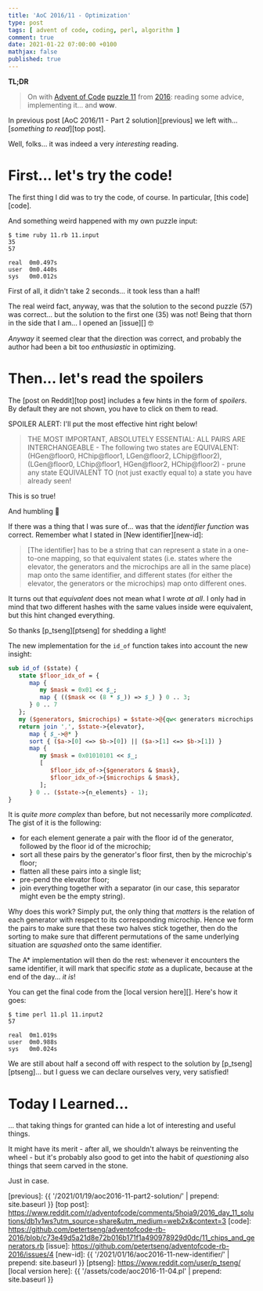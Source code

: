 ```yaml
---
title: 'AoC 2016/11 - Optimization'
type: post
tags: [ advent of code, coding, perl, algorithm ]
comment: true
date: 2021-01-22 07:00:00 +0100
mathjax: false
published: true
---
```


**TL;DR**

> On with [Advent of Code][] [puzzle 11][p11] from [2016][aoc2016]:
> reading some advice, implementing it... and **wow**.

In previous post [AoC 2016/11 - Part 2 solution][previous] we left
with... [*something to read*][top post].

Well, folks... it was indeed a very *interesting* reading.

# First... let's try the code!

The first thing I did was to try the code, of course. In particular,
[this code][code].

And something weird happened with my own puzzle input:

```
$ time ruby 11.rb 11.input
35
57

real  0m0.497s
user  0m0.440s
sys   0m0.012s
```

First of all, it didn't take 2 seconds... it took less than a half!

The real weird fact, anyway, was that the solution to the second puzzle
(57) was correct... but the solution to the first one (35) was not!
Being that thorn in the side that I am... I opened an [issue][] 🤓

*Anyway* it seemed clear that the direction was correct, and probably
the author had been a bit too *enthusiastic* in optimizing.

# Then... let's read the spoilers

The [post on Reddit][top post] includes a few hints in the form of
*spoilers*. By default they are not shown, you have to click on them to
read.

SPOILER ALERT: I'll put the most effective hint right below!

> THE MOST IMPORTANT, ABSOLUTELY ESSENTIAL: ALL PAIRS ARE
> INTERCHANGEABLE - The following two states are EQUIVALENT:
> (HGen@floor0, HChip@floor1, LGen@floor2, LChip@floor2), (LGen@floor0,
> LChip@floor1, HGen@floor2, HChip@floor2) - prune any state EQUIVALENT
> TO (not just exactly equal to) a state you have already seen!

This is so true!

And humbling 🙇

If there was a thing that I was sure of... was that the *identifier
function* was correct. Remember what I stated in [New
identifier][new-id]:

> [The identifier] has to be a string that can represent a state in a
> one-to-one mapping, so that equivalent states (i.e. states where the
> elevator, the generators and the microchips are all in the same place)
> map onto the same identifier, and different states (for either the
> elevator, the generators or the microchips) map onto different ones.

It turns out that *equivalent* does not mean what I wrote *at all*. I
only had in mind that two different hashes with the same values inside
were equivalent, but this hint changed everything.

So thanks [p\_tseng][ptseng] for shedding a light!

The new implementation for the `id_of` function takes into account the
new insight:

```perl
sub id_of ($state) {
   state $floor_idx_of = {
      map {
         my $mask = 0x01 << $_;
         map { (($mask << (8 * $_)) => $_) } 0 .. 3;
      } 0 .. 7
   };
   my ($generators, $microchips) = $state->@{qw< generators microchips >};
   return join ',', $state->{elevator},
      map { $_->@* }
      sort { ($a->[0] <=> $b->[0]) || ($a->[1] <=> $b->[1]) }
      map {
         my $mask = 0x01010101 << $_;
         [
            $floor_idx_of->{$generators & $mask},
            $floor_idx_of->{$microchips & $mask},
         ];
      } 0 .. ($state->{n_elements} - 1);
}
```

It is *quite more complex* than before, but not necessarily more
*complicated*. The gist of it is the following:

- for each element generate a pair with the floor id of the generator,
  followed by the floor id of the microchip;
- sort all these pairs by the generator's floor first, then by the
  microchip's floor;
- flatten all these pairs into a single list;
- pre-pend the elevator floor;
- join everything together with a separator (in our case, this separator
  might even be the empty string).

Why does this work? Simply put, the only thing that *matters* is the
relation of each generator with respect to its corresponding microchip.
Hence we form the pairs to make sure that these two halves stick
together, then do the sorting to make sure that different permutations
of the same underlying situation are *squashed* onto the same
identifier.

The A\* implementation will then do the rest: whenever it encounters the
same identifier, it will mark that specific *state* as a duplicate,
because at the end of the day... *it is*!

You can get the final code from the [local version here][]. Here's how
it goes:

```
$ time perl 11.pl 11.input2
57

real  0m1.019s
user  0m0.988s
sys   0m0.024s
```

We are still about half a second off with respect to the solution by
[p\_tseng][ptseng]... but I guess we can declare ourselves very, very
satisfied!

# Today I Learned...

... that taking things for granted can hide a lot of interesting and
useful things.

It might have its merit - after all, we shouldn't always be reinventing
the wheel - but it's probably also good to get into the habit of
*questioning* also things that seem carved in the stone.

Just in case.


[p11]: https://adventofcode.com/2016/day/11
[aoc2016]: https://adventofcode.com/2016/
[Advent of Code]: https://adventofcode.com/
[Perl]: https://www.perl.org/
[previous]: {{ '/2021/01/19/aoc2016-11-part2-solution/' | prepend: site.baseurl }}
[top post]: https://www.reddit.com/r/adventofcode/comments/5hoia9/2016_day_11_solutions/db1v1ws?utm_source=share&utm_medium=web2x&context=3
[code]: https://github.com/petertseng/adventofcode-rb-2016/blob/c73e49d5a21d8e72b016b171f1a490978929d0dc/11_chips_and_generators.rb
[issue]: https://github.com/petertseng/adventofcode-rb-2016/issues/4
[new-id]: {{ '/2021/01/16/aoc2016-11-new-identifier/' | prepend: site.baseurl }}
[ptseng]: https://www.reddit.com/user/p_tseng/
[local version here]: {{ '/assets/code/aoc2016-11-04.pl' | prepend: site.baseurl }}
